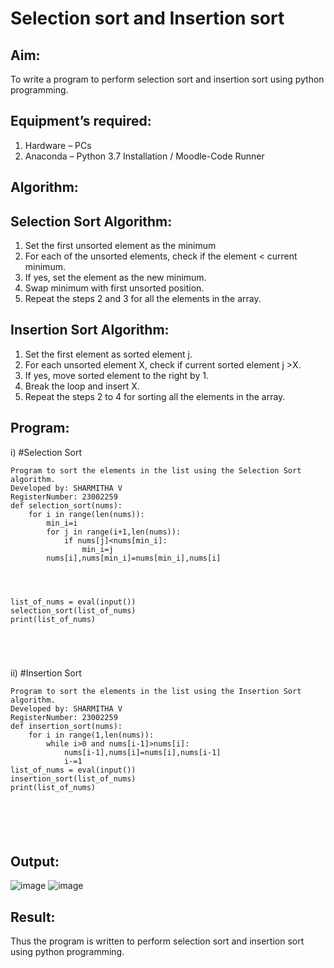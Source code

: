 # Selection sort and Insertion sort
## Aim:
To write a program to perform selection sort and insertion sort using python programming.
## Equipment’s required:
1.	Hardware – PCs
2.	Anaconda – Python 3.7 Installation / Moodle-Code Runner
## Algorithm:
## Selection Sort Algorithm:
1.	Set the first unsorted element as the minimum
2.	For each of the unsorted elements, check if the element < current minimum.
3.	If yes, set the element as the new minimum.
4.	Swap minimum with first unsorted position.
5.	Repeat the steps 2 and 3 for all the elements in the array.
## Insertion Sort Algorithm:
1.	Set the first element as sorted element j.
2.	For each unsorted element X, check if current sorted element j >X.
3.	If yes, move sorted element to the right by 1.
4.	Break the loop and insert X.
5.	Repeat the steps 2 to 4 for sorting all the elements in the array.
## Program:
i)	#Selection Sort
```
Program to sort the elements in the list using the Selection Sort algorithm.
Developed by: SHARMITHA V
RegisterNumber: 23002259
def selection_sort(nums):
    for i in range(len(nums)):
        min_i=i
        for j in range(i+1,len(nums)):
            if nums[j]<nums[min_i]:
                min_i=j
        nums[i],nums[min_i]=nums[min_i],nums[i]
    
    
    
    
list_of_nums = eval(input())
selection_sort(list_of_nums)
print(list_of_nums)





```
ii)	#Insertion Sort
```
Program to sort the elements in the list using the Insertion Sort algorithm.
Developed by: SHARMITHA V
RegisterNumber: 23002259
def insertion_sort(nums):
    for i in range(1,len(nums)):
        while i>0 and nums[i-1]>nums[i]:
            nums[i-1],nums[i]=nums[i],nums[i-1]
            i-=1
list_of_nums = eval(input())
insertion_sort(list_of_nums)
print(list_of_nums)






```

## Output:
![image](https://github.com/sharmitha3/Sorting-Algorithm/assets/145974496/8f7b700a-7280-41f2-9ad9-70575b3dc502)
![image](https://github.com/sharmitha3/Sorting-Algorithm/assets/145974496/4f3d9d70-708e-4b9c-a2fa-2880e7ba6c81)



## Result:
Thus the program is written to perform selection sort and insertion sort using python programming.
